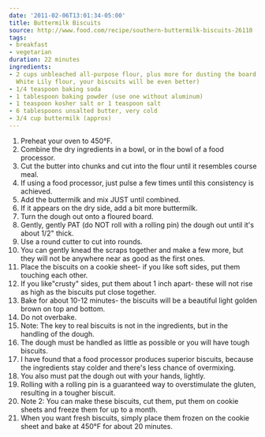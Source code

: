```yaml
---
date: '2011-02-06T13:01:34-05:00'
title: Buttermilk Biscuits
source: http://www.food.com/recipe/southern-buttermilk-biscuits-26110
tags:
- breakfast
- vegetarian
duration: 22 minutes
ingredients:
- 2 cups unbleached all-purpose flour, plus more for dusting the board (if you can get 
  White Lily flour, your biscuits will be even better)
- 1/4 teaspoon baking soda
- 1 tablespoon baking powder (use one without aluminum)
- 1 teaspoon kosher salt or 1 teaspoon salt
- 6 tablespoons unsalted butter, very cold
- 3/4 cup buttermilk (approx)
---
```


 1. Preheat your oven to 450°F.
 2. Combine the dry ingredients in a bowl, or in the bowl of a food
    processor.
 3. Cut the butter into chunks and cut into the flour until it resembles
    course meal.
 4. If using a food processor, just pulse a few times until this consistency
    is achieved.
 5. Add the buttermilk and mix JUST until combined.
 6. If it appears on the dry side, add a bit more buttermilk.
 7. Turn the dough out onto a floured board.
 8. Gently, gently PAT (do NOT roll with a rolling pin) the dough out until
    it's about 1/2" thick.
 9. Use a round cutter to cut into rounds.
 10. You can gently knead the scraps together and make a few more, but they
     will not be anywhere near as good as the first ones.
 11. Place the biscuits on a cookie sheet- if you like soft sides, put them
     touching each other.
 12. If you like"crusty" sides, put them about 1 inch apart- these will not
     rise as high as the biscuits put close together.
 13. Bake for about 10-12 minutes- the biscuits will be a beautiful light
     golden brown on top and bottom.
 14. Do not overbake.
 15. Note: The key to real biscuits is not in the ingredients, but in the
     handling of the dough.
 16. The dough must be handled as little as possible or you will have tough
     biscuits.
 17. I have found that a food processor produces superior biscuits, because
     the ingredients stay colder and there's less chance of overmixing.
 18. You also must pat the dough out with your hands, lightly.
 19. Rolling with a rolling pin is a guaranteed way to overstimulate the
     gluten, resulting in a tougher biscuit.
 20. Note 2: You can make these biscuits, cut them, put them on cookie
     sheets and freeze them for up to a month.
 21. When you want fresh biscuits, simply place them frozen on the cookie
     sheet and bake at 450°F for about 20 minutes.
